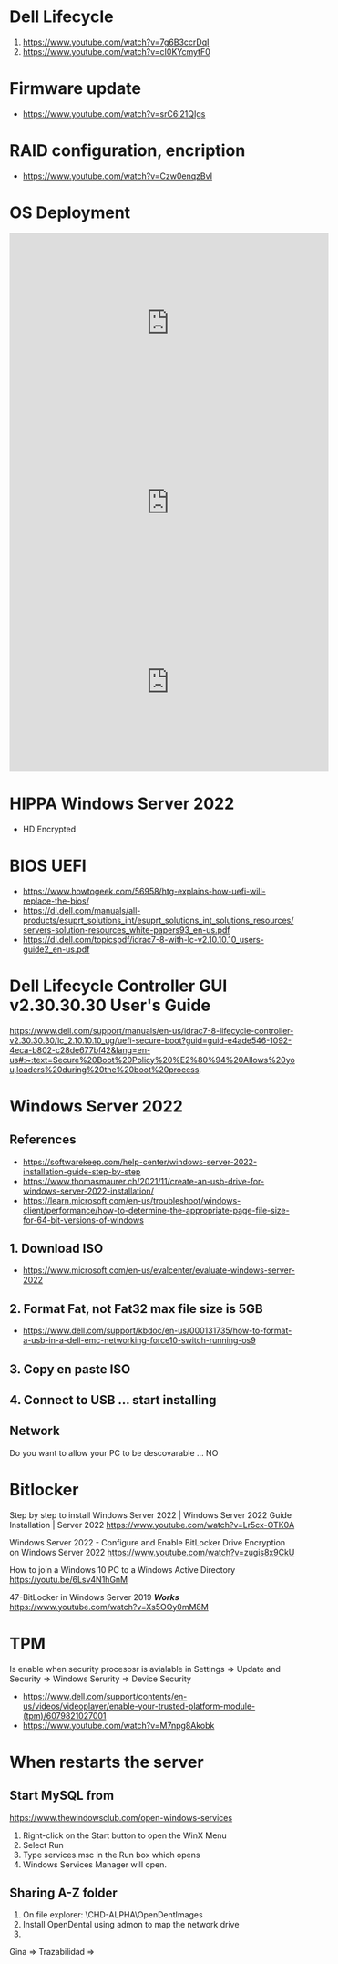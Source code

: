 # Dell Lifecycle
1. https://www.youtube.com/watch?v=7g6B3ccrDqI
2. https://www.youtube.com/watch?v=cI0KYcmytF0

# Firmware update
- https://www.youtube.com/watch?v=srC6i21QIgs

# RAID configuration, encription

- https://www.youtube.com/watch?v=Czw0enqzBvI

# OS Deployment

<iframe width="560" height="315" src="https://www.youtube.com/embed/sJPkIkf2dU8" title="YouTube video player" frameborder="0" allow="accelerometer; autoplay; clipboard-write; encrypted-media; gyroscope; picture-in-picture; web-share" allowfullscreen></iframe>


<iframe width="560" height="315" src="https://www.youtube.com/embed/fz0fYQFXa5o" title="YouTube video player" frameborder="0" allow="accelerometer; autoplay; clipboard-write; encrypted-media; gyroscope; picture-in-picture; web-share" allowfullscreen></iframe>

<iframe width="560" height="315" src="https://www.youtube.com/embed/3uCuQKNIQpY" title="YouTube video player" frameborder="0" allow="accelerometer; autoplay; clipboard-write; encrypted-media; gyroscope; picture-in-picture; web-share" allowfullscreen></iframe>


# HIPPA Windows Server 2022
- HD Encrypted

# BIOS UEFI
- https://www.howtogeek.com/56958/htg-explains-how-uefi-will-replace-the-bios/
- https://dl.dell.com/manuals/all-products/esuprt_solutions_int/esuprt_solutions_int_solutions_resources/servers-solution-resources_white-papers93_en-us.pdf
- https://dl.dell.com/topicspdf/idrac7-8-with-lc-v2.10.10.10_users-guide2_en-us.pdf


# Dell Lifecycle Controller GUI v2.30.30.30 User's Guide
https://www.dell.com/support/manuals/en-us/idrac7-8-lifecycle-controller-v2.30.30.30/lc_2.10.10.10_ug/uefi-secure-boot?guid=guid-e4ade546-1092-4eca-b802-c28de677bf42&lang=en-us#:~:text=Secure%20Boot%20Policy%20%E2%80%94%20Allows%20you,loaders%20during%20the%20boot%20process.


# Windows Server 2022

## References
- https://softwarekeep.com/help-center/windows-server-2022-installation-guide-step-by-step 
- https://www.thomasmaurer.ch/2021/11/create-an-usb-drive-for-windows-server-2022-installation/
- https://learn.microsoft.com/en-us/troubleshoot/windows-client/performance/how-to-determine-the-appropriate-page-file-size-for-64-bit-versions-of-windows
## 1. Download ISO
 - https://www.microsoft.com/en-us/evalcenter/evaluate-windows-server-2022


 ## 2. Format Fat, not Fat32 max file size is 5GB
 - https://www.dell.com/support/kbdoc/en-us/000131735/how-to-format-a-usb-in-a-dell-emc-networking-force10-switch-running-os9

## 3. Copy en paste ISO

## 4. Connect to USB ... start installing

<!-- ## Etcher / Belena ISO to USB
- https://www.balena.io/etcher#download-etcher -->


## Network
Do you want to allow your PC to be descovarable ... NO


# Bitlocker

Step by step to install Windows Server 2022 | Windows Server 2022 Guide Installation | Server 2022
https://www.youtube.com/watch?v=Lr5cx-OTK0A


Windows Server 2022 - Configure and Enable BitLocker Drive Encryption on Windows Server 2022
https://www.youtube.com/watch?v=zugis8x9CkU


How to join a Windows 10 PC to a Windows Active Directory
https://youtu.be/6Lsv4N1hGnM

47-BitLocker in Windows Server 2019 ***Works***
https://www.youtube.com/watch?v=Xs5OOy0mM8M


# TPM
Is enable when security procesosr is avialable in Settings => Update and Security => Windows Serurity => Device Security
- https://www.dell.com/support/contents/en-us/videos/videoplayer/enable-your-trusted-platform-module-(tpm)/6079821027001
- https://www.youtube.com/watch?v=M7npg8Akobk



# When restarts the server

## Start MySQL from
https://www.thewindowsclub.com/open-windows-services


1. Right-click on the Start button to open the WinX Menu
2. Select Run
3. Type services.msc in the Run box which opens
4. Windows Services Manager will open.



## Sharing A-Z folder
1. On file explorer: \\CHD-ALPHA\OpenDentImages
2. Install OpenDental using admon to map the network drive
2. 



Gina => Trazabilidad => 


